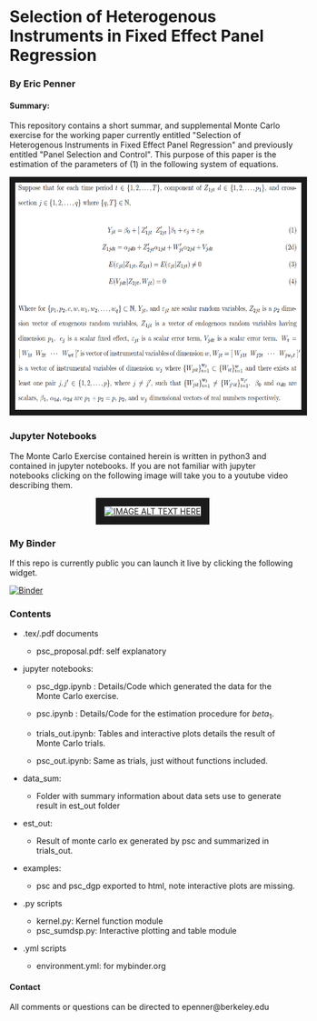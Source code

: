 <h1> Selection of Heterogenous Instruments in Fixed Effect Panel Regression </h1>

<h3> By Eric Penner </h3>

<h4> Summary: </h4> This repository contains a short summar, and supplemental Monte Carlo exercise for the working paper currently entitled "Selection of Heterogenous Instruments in Fixed Effect Panel Regression" and previously entitled "Panel Selection and Control". This purpose of this paper is the estimation of the parameters of (1) in the following system of equations.

<p align = "center">
<img src="psc_eqn.png"
alt="IMAGE ALT TEXT HERE" width="600" height="400" border="10" />
</p>

  <h3>Jupyter Notebooks</h3>
 The Monte Carlo Exercise contained herein is written in python3 and contained in jupyter notebooks. If you are not familiar with jupyter notebooks clicking on the following image will take you to a youtube video describing them.


<p align = "center">
<a href="http://www.youtube.com/watch?feature=player_embedded&v=q_BzsPxwLOE
" target="_blank"><img src="http://img.youtube.com/vi/q_BzsPxwLOE/0.jpg"
alt="IMAGE ALT TEXT HERE" width="600" height="500" border="15" /> </a>
</p>

<h3> My Binder </h3>

If this repo is currently public you can launch it live by clicking the following widget.

[![Binder](https://mybinder.org/badge.svg)](https://mybinder.org/v2/gh/Existentialdredd/pan_sel_cntrl/master)

 <h3> Contents </h3>

 * .tex/.pdf documents

   * psc_proposal.pdf: self explanatory


 * jupyter notebooks:

    * psc_dgp.ipynb : Details/Code which generated the data for the Monte Carlo exercise.

    * psc.ipynb : Details/Code for the estimation procedure for $beta_1$.     

    * trials_out.ipynb: Tables and interactive plots details the result of Monte Carlo trials.

    * psc_out.ipynb: Same as trials, just without functions included.

* data_sum:

    * Folder with summary information about data sets use to generate result in est_out folder


* est_out:

    * Result of monte carlo ex generated by psc and summarized in trials_out.


* examples:

    * psc and psc_dgp exported to html, note interactive plots are missing.


* .py scripts

    - kernel.py: Kernel function module

    * psc_sumdsp.py: Interactive plotting and table module

* .yml scripts

    - environment.yml: for mybinder.org


<h4> Contact </h4> All comments or questions can be directed to epenner@berkeley.edu
